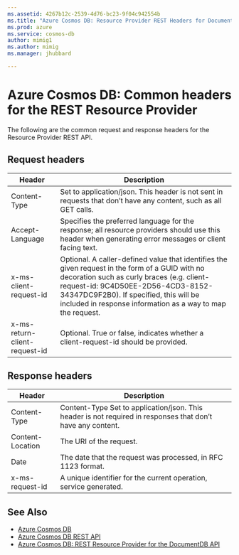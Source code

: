 ```yaml
---
ms.assetid: 4267b12c-2539-4d76-bc23-9f04c942554b
ms.title: "Azure Cosmos DB: Resource Provider REST Headers for DocumentDB API"
ms.prod: azure
ms.service: cosmos-db
author: mimig1
ms.author: mimig
ms.manager: jhubbard

---
```


# Azure Cosmos DB: Common headers for the REST Resource Provider

The following are the common request and response headers for the Resource Provider REST API.

## Request headers

|Header|Description|
|---|---|
|Content-Type|Set to application/json. This header is not sent in requests that don’t have any content, such as all GET calls.|
|Accept-Language|Specifies the preferred language for the response; all resource providers should use this header when generating error messages or client facing text.|
|x-ms-client-request-id|Optional. A caller-defined value that identifies the given request in the form of a GUID with no decoration such as curly braces (e.g. client-request-id: 9C4D50EE-2D56-4CD3-8152-34347DC9F2B0). If specified, this will be included in response information as a way to map the request. |
|x-ms-return-client-request-id|Optional. True or false, indicates whether a client-request-id should be provided.|
 
## Response headers

|Header|Description|
|---|---|
|Content-Type|Content-Type	Set to application/json. This header is not required in responses that don’t have any content.|
|Content-Location|The URI of the request.|
|Date|The date that the request was processed, in RFC 1123 format.|
|x-ms-request-id|A unique identifier for the current operation, service generated.|

## See Also

- [Azure Cosmos DB](https://azure.microsoft.com/services/cosmos-db/)
- [Azure Cosmos DB REST API](/rest/api/documentdb)
- [Azure Cosmos DB: REST Resource Provider for the DocumentDB API](/rest/api/documentdbresourceprovider)
